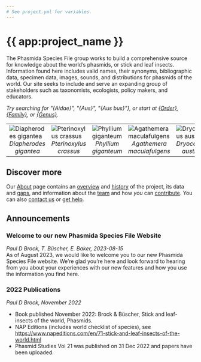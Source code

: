 ```yaml
---
# See project.yml for variables.
---
```


# {{ app:project_name }}
The Phasmida Species File group works to build a comprehensive source for knowledge about the world’s phasmids, or stick and leaf insects. Information found here includes valid names, their synonyms, bibliographic data, specimen data, images, sounds, and distributions for phasmids of the world. Our site seeks to include and serve an expanding group of stakeholders such as taxonomists, ecologists, policy makers, and educators.

<autocomplete-otu class="w-80 place-content-center" placeholder="Search by taxon name"/>

_Try searching for "{Aidae}", "{Aus}", "{Aus bus}"}, or start at [{Order}]({{app:project_url}}/otu/{id}/overview), [{Family}]({{app:project_url}}/otu/{id}/overview), or [{Genus}]({{app:project_url}}/otu/{id}/overview)._
<table>
    <tbody>
        <tr>
            <td valign="top">
                <img alt="Diapherodes gigantea"
                    src="http://Phasmida.archive.speciesfile.org/HomePage/Phasmida/img_logo/diapherodes_gigantea.jpg"
                    style="border-style: none;">
                <div style="text-align: center">
                    <em>Diapherodes gigantea</em>
                </div>
            </td>
            <td>
                <img alt="Pterinoxylus crassus"
                    src="http://Phasmida.archive.speciesfile.org/HomePage/Phasmida/img_logo/Pterinoxylus_crassus.jpg"
                    style="border-style: none;">
                <div style="text-align: center">
                    <em>Pterinoxylus crassus</em>
                </div>
            </td>
            <td>
                <img alt="Phyllium giganteum"
                    src="http://Phasmida.archive.speciesfile.org/HomePage/Phasmida/img_logo/Phyllium_giganteum.jpg"
                    style="border-style: none;">
                <div style="text-align: center">
                    <em>Phyllium giganteum</em>
                </div>
            </td>
            <td>
                <img alt="Agathemera maculafulgens"
                    src="http://Phasmida.archive.speciesfile.org/HomePage/Phasmida/img_logo/Agathemera_maculafulgens.jpg"
                    style="border-style: none;">
                <div style="text-align: center">
                    <em>Agathemera maculafulgens</em>
                </div>
            </td>
            <td>
                <img alt="Dryococelus australis"
                    src="http://Phasmida.archive.speciesfile.org/HomePage/Phasmida/img_logo/Dryococelus_australis.jpg"
                    style="border-style: none;">
                <div style="text-align: center">
                    <em>Dryococelus australis</em>
                </div>
            </td>
        </tr>
    </tbody>
</table>

## Discover more
Our [About](about) page contains an [overview](about#overview) and [history](about#history) of the project, its data and [gaps](about#gaps-as-opportunity),<D-r> and information about the [team](about#team) and how _you_ can [contribute](about#contribute-or-get-help). You can also [contact us](about#contribute-or-get-help) or [get help](about#contribute-or-get-help). 

## Announcements
### Welcome to our new Phasmida Species File Website

_Paul D Brock, T. Büscher, E. Baker, 2023-08-15_  
As of August 2023, we would like to welcome you to our new Phasmida Species File website. We’re glad you’re here and look forward to hearing from you about your experiences with our new features and how you use the information you find here. 

###  2022 Publications
_Paul D Brock, November 2022_

- Book published November 2022: Brock & Büscher, Stick and leaf-insects of the world, Phasmids. 
- NAP Editions (includes world checklist of species), see https://www.napeditions.com/en/71-stick-and-leaf-insects-of-the-world.html 
- Phasmid Studies Vol 21 was published on 31 Dec 2022 and papers have been uploaded.
